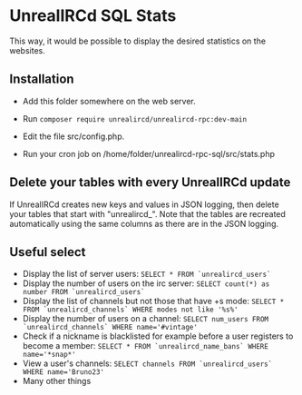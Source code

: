 UnrealIRCd SQL Stats
==============

This way, it would be possible to display the desired statistics on the websites.


Installation
------------
- Add this folder somewhere on the web server.

- Run 
``composer require unrealircd/unrealircd-rpc:dev-main``
- Edit the file src/config.php.

- Run your cron job on /home/folder/unrealircd-rpc-sql/src/stats.php


Delete your tables with every UnrealIRCd update
------------
If UnrealIRCd creates new keys and values in JSON logging, then delete your tables that start with "unrealircd_". Note that the tables are recreated automatically using the same columns as there are in the JSON logging.


Useful select
------------
- Display the list of server users: ``SELECT * FROM `unrealircd_users` ``
- Display the number of users on the irc server: ``SELECT count(*) as number FROM `unrealircd_users` ``
- Display the list of channels but not those that have +s mode: ``SELECT * FROM `unrealircd_channels` WHERE modes not like '%s%'  ``
- Display the number of users on a channel: ``SELECT num_users FROM `unrealircd_channels` WHERE name='#vintage' ``
- Check if a nickname is blacklisted for example before a user registers to become a member: ``SELECT * FROM `unrealircd_name_bans` WHERE name='*snap*' ``
- View a user's channels: ``SELECT channels FROM `unrealircd_users` WHERE name='Bruno23' ``
- Many other things